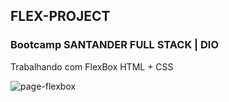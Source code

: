 ## FLEX-PROJECT

### Bootcamp SANTANDER FULL STACK | DIO 
Trabalhando com FlexBox HTML + CSS

![page-flexbox](https://user-images.githubusercontent.com/63432907/171790574-80ef26a9-ec54-449b-b4b7-77b463aabacd.png)
